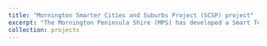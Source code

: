 ```yaml
---
title: "Mornington Smarter Cities and Suburbs Project (SCSP) project"
excerpt: "The Mornington Peninsula Shire (MPS) has developed a Smart Technology project to address growing demand on parking and amenity facilities in towns particularly with high tourist attraction. There is an increasing pressure to understand the volume of pedestrians, public transport users, and road users (in particular, private vehicle drivers) throughout the major townships in MPS and meet the increasing demand . The ability to model future scenarios will provide a basis to plan infrastructure, provide better routing recommendations, and to assist the planning of events throughout the Shire . Latest smart technology has been sourced along with high - level expertise to develop the necessary systems to gather and translate data into productive outcomes to provide better service s to the community and tourists. The targeted parking and amenities in the high demand towns have varying operations that need specific sensor types to provide the required data. Consequently, the sensor s will require the development and implementation of a tailored system to gather the data and provide information for the community, visitors , Council service teams and planners. This project allows the Shire to demonstrate the use of smart technologies to improve liveability of busy towns and to enable informed decision making. <br/><img src='/images/profile.jpg'> ![test1](profile.jpg) ![test2](Project_plan_MPS_v12.jpg)" 
collection: projects
---
```

